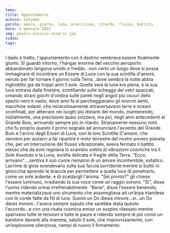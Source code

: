 ```yaml
---
tema:
title: Appuntamento
autore: Satyamo
parole: amore, giorno, luna, precisione, ritardo, flusso, battito
data: 6 gennaio 2021
img: pexels-alessio-cesario.jpg
video: 
tags: 
---
```

l dado è tratto, l'appuntamento con il destino sembrava essere finalmente giunto. Si guardò intorno, l'hangar enorme del vecchio aeroporto  abbandonato languiva umido e freddo...non certo un luogo dove si possa immaginare di incontrare un Essere di Luce con la sua scintilla d'amore, venuto per far tornare il giorno sulla Terra...dove sembra la notte abbia inghiottito già da troppi anni il sole. 
Quella sera la luna era piena, e la sua luce entrava dalle finestre, scintillando sulle schegge dei vetri spaccati, creando strani giochi d'ombra sulle pareti negli angoli più oscuri dello spazio nero e vasto, dove anni fa si parcheggiavano gli enormi aerei, macchine volanti, che miracolosamente attraversavano terre e oceani sconfinati, per atterrare nei luoghi più distanti del mondo, mantenendo, inizialmente, una precisione quasi svizzera, ma poi, negli anni antecedenti al Grande Buio, arrivando sempre più in ritardo. Stranamente nessuno notò che fu proprio questo il primo segnale ad annunciare l'avvento del Grande Buio e l'arrivo degli Esseri di Luce, con le loro Scintille D'amore, che vennero per aiutarci a far ripartire il moto terrestre del nostro povero pianeta che, per un'interruzione del flusso vibrazionale, aveva fermato il battito stesso che da eoni regolava lo scambio sottile di vibrazioni cosmiche tra il Sole Assoluto e la Luna, sorella delicata e fragile della Terra. 
"Ecco, arrivano"....sentiva il suo cuore riempirsi di un amore incontenibile, estatico.  Lacrime di gioia scendevano sulla sua faccia sorridente mentre si buttò in ginocchia aprendo le braccia per permettere a quella luce di penetrarlo, come un sole ardente, e di scaldargli l'anima. "Sei pronto?" gli chiese l'essere luminoso, irradiando la sua voce come un raggio sonoro.  "Si", disse l'uomo ridendo ormai irrefrenabilmente.  "Bene", disse l'essere benevolo, mentre materializzava uno strumento che assomigliava ad un’arpa irlandese con le corde fatte da fili di luce.  Suonò un Do diesis minore...sì...un  Do diesis minore...l'aveva sempre saputo che sarebbe stata questo l'accordo...e con una risata cosmica emise un sospiro rilassato mentre sparivano tutte le tensioni e tutte le paure e ridendo sempre di più come un bambino davanti alla mamma, salutò il sole, che improvvisamente, con un’esplosione silenziosa, riempì di nuovo il firmamento.